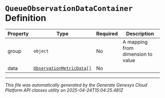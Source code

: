 # `QueueObservationDataContainer` Definition

| Property | Type | Required | Description |
|----------|------|----------|-------------|
| group | `object` | No | A mapping from dimension to value |
| data | [`ObservationMetricData[]`](observationmetricdata-definition.md) | No |  |

---

*This file was automatically generated by the Generate Genesys Cloud Platform API classes utility on 2025-04-24T15:04:25.481Z*